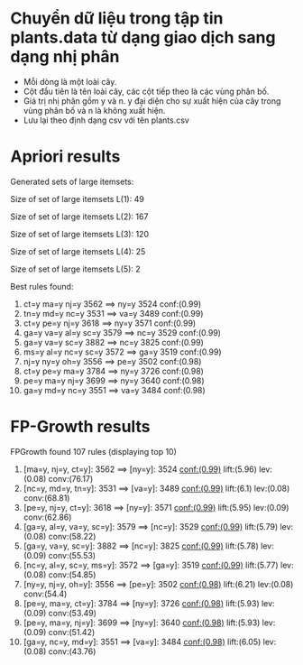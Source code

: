 # Chuyển dữ liệu trong tập tin plants.data từ dạng giao dịch sang dạng nhị phân
* Mỗi dòng là một loài cây.
* Cột đầu tiên là tên loài cây, các cột tiếp theo là các vùng phân bố.
* Giá trị nhị phân gồm y và n. y đại diện cho sự xuất hiện của cây trong vùng phân bố và n
là không xuất hiện.
* Lưu lại theo định dạng csv với tên plants.csv

# Apriori results
Generated sets of large itemsets:

Size of set of large itemsets L(1): 49

Size of set of large itemsets L(2): 167

Size of set of large itemsets L(3): 120

Size of set of large itemsets L(4): 25

Size of set of large itemsets L(5): 2

Best rules found:

 1. ct=y ma=y nj=y 3562 ==> ny=y 3524    conf:(0.99)
 2. tn=y md=y nc=y 3531 ==> va=y 3489    conf:(0.99)
 3. ct=y pe=y nj=y 3618 ==> ny=y 3571    conf:(0.99)
 4. ga=y va=y al=y sc=y 3579 ==> nc=y 3529    conf:(0.99)
 5. ga=y va=y sc=y 3882 ==> nc=y 3825    conf:(0.99)
 6. ms=y al=y nc=y sc=y 3572 ==> ga=y 3519    conf:(0.99)
 7. nj=y ny=y oh=y 3556 ==> pe=y 3502    conf:(0.98)
 8. ct=y pe=y ma=y 3784 ==> ny=y 3726    conf:(0.98)
 9. pe=y ma=y nj=y 3699 ==> ny=y 3640    conf:(0.98)
10. ga=y md=y nc=y 3551 ==> va=y 3484    conf:(0.98)

# FP-Growth results
FPGrowth found 107 rules (displaying top 10)

 1. [ma=y, nj=y, ct=y]: 3562 ==> [ny=y]: 3524   <conf:(0.99)> lift:(5.96) lev:(0.08) conv:(76.17) 
 2. [nc=y, md=y, tn=y]: 3531 ==> [va=y]: 3489   <conf:(0.99)> lift:(6.1) lev:(0.08) conv:(68.81) 
 3. [pe=y, nj=y, ct=y]: 3618 ==> [ny=y]: 3571   <conf:(0.99)> lift:(5.95) lev:(0.09) conv:(62.86) 
 4. [ga=y, al=y, va=y, sc=y]: 3579 ==> [nc=y]: 3529   <conf:(0.99)> lift:(5.79) lev:(0.08) conv:(58.22) 
 5. [ga=y, va=y, sc=y]: 3882 ==> [nc=y]: 3825   <conf:(0.99)> lift:(5.78) lev:(0.09) conv:(55.53) 
 6. [nc=y, al=y, sc=y, ms=y]: 3572 ==> [ga=y]: 3519   <conf:(0.99)> lift:(5.77) lev:(0.08) conv:(54.85) 
 7. [ny=y, nj=y, oh=y]: 3556 ==> [pe=y]: 3502   <conf:(0.98)> lift:(6.21) lev:(0.08) conv:(54.4) 
 8. [pe=y, ma=y, ct=y]: 3784 ==> [ny=y]: 3726   <conf:(0.98)> lift:(5.93) lev:(0.09) conv:(53.49) 
 9. [pe=y, ma=y, nj=y]: 3699 ==> [ny=y]: 3640   <conf:(0.98)> lift:(5.93) lev:(0.09) conv:(51.42) 
10. [ga=y, nc=y, md=y]: 3551 ==> [va=y]: 3484   <conf:(0.98)> lift:(6.05) lev:(0.08) conv:(43.76) 

